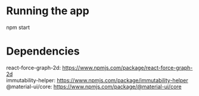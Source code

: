 # Running the app
npm start

# Dependencies
react-force-graph-2d: https://www.npmjs.com/package/react-force-graph-2d \
immutability-helper: https://www.npmjs.com/package/immutability-helper \
@material-ui/core: https://www.npmjs.com/package/@material-ui/core